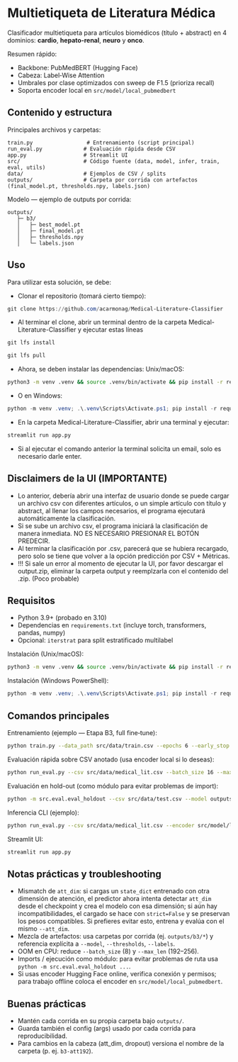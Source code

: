 # Multietiqueta de Literatura Médica

Clasificador multietiqueta para artículos biomédicos (título + abstract) en 4 dominios: **cardio**, **hepato‑renal**, **neuro** y **onco**.

Resumen rápido:
- Backbone: PubMedBERT (Hugging Face)
- Cabeza: Label‑Wise Attention
- Umbrales por clase optimizados con sweep de F1.5 (prioriza recall)
- Soporta encoder local en `src/model/local_pubmedbert`

## Contenido y estructura

Principales archivos y carpetas:

```
train.py                 # Entrenamiento (script principal)
run_eval.py             # Evaluación rápida desde CSV
app.py                  # Streamlit UI
src/                    # Código fuente (data, model, infer, train, eval, utils)
data/                   # Ejemplos de CSV / splits
outputs/                # Carpeta por corrida con artefactos (final_model.pt, thresholds.npy, labels.json)
```

Modelo — ejemplo de outputs por corrida:

```
outputs/
   ├─ b3/
   │   ├─ best_model.pt
   │   ├─ final_model.pt
   │   ├─ thresholds.npy
   │   └─ labels.json
```
## Uso

Para utilizar esta solución, se debe:
- Clonar el repositorio (tomará cierto tiempo):
```powershell
git clone https://github.com/acarmonag/Medical-Literature-Classifier
```
- Al terminar el clone, abrir un terminal dentro de la carpeta Medical-Literature-Classifier y ejecutar estas líneas
```powershell
git lfs install
```
```powershell
git lfs pull
```
- Ahora, se deben instalar las dependencias: Unix/macOS:
```bash
python3 -m venv .venv && source .venv/bin/activate && pip install -r requirements.txt
```
- O en Windows:
```powershell
python -m venv .venv; .\.venv\Scripts\Activate.ps1; pip install -r requirements.txt
```
- En la carpeta Medical-Literature-Classifier, abrir una terminal y ejecutar:
```bash
streamlit run app.py
```
- Si al ejecutar el comando anterior la terminal solicita un email, solo es necesario darle enter.

## Disclaimers de la UI (IMPORTANTE)
- Lo anterior, debería abrir una interfaz de usuario donde se puede cargar un archivo csv con diferentes artículos, o un simple artículo con título y abstract, al llenar los campos necesarios, el programa ejecutará automáticamente la clasificación.
- Si se sube un archivo csv, el programa iniciará la clasificación de manera inmediata. NO ES NECESARIO PRESIONAR EL BOTÓN PREDECIR.
- Al terminar la clasificación por .csv, parecerá que se hubiera recargado, pero solo se tiene que volver a la opción predicción por CSV + Métricas.
- !!! Si sale un error al momento de ejecutar la UI, por favor descargar el output.zip, eliminar la carpeta output y reemplzarla con el contenido del .zip. (Poco probable)

## Requisitos

- Python 3.9+ (probado en 3.10)
- Dependencias en `requirements.txt` (incluye torch, transformers, pandas, numpy)
- Opcional: `iterstrat` para split estratificado multilabel

Instalación (Unix/macOS):

```bash
python3 -m venv .venv && source .venv/bin/activate && pip install -r requirements.txt
```

Instalación (Windows PowerShell):

```powershell
python -m venv .venv; .\.venv\Scripts\Activate.ps1; pip install -r requirements.txt
```

## Comandos principales

Entrenamiento (ejemplo — Etapa B3, full fine‑tune):

```bash
python train.py --data_path src/data/train.csv --epochs 6 --early_stop 2 --batch_size 16 --lr 1e-5 --att_dim 192 --dropout 0.2 --output_dir outputs/b3
```

Evaluación rápida sobre CSV anotado (usa encoder local si lo deseas):

```bash
python run_eval.py --csv src/data/medical_lit.csv --batch_size 16 --max_len 256 --encoder src/model/local_pubmedbert --model outputs/b3/final_model.pt --thresholds outputs/b3/thresholds.npy --labels outputs/b3/labels.json --save eval_full.csv
```

Evaluación en hold-out (como módulo para evitar problemas de import):

```bash
python -m src.eval.eval_holdout --csv src/data/test.csv --model outputs/b3/final_model.pt --thresholds outputs/b3/thresholds.npy --labels outputs/b3/labels.json --encoder src/model/local_pubmedbert --batch_size 16 --max_len 256
```

Inferencia CLI (ejemplo):

```bash
python run_eval.py --csv src/data/medical_lit.csv --encoder src/model/local_pubmedbert --model outputs/b3/final_model.pt --thresholds outputs/b3/thresholds.npy --labels outputs/b3/labels.json
```

Streamlit UI:

```bash
streamlit run app.py
```

## Notas prácticas y troubleshooting

- Mismatch de `att_dim`: si cargas un `state_dict` entrenado con otra dimensión de atención, el predictor ahora intenta detectar `att_dim` desde el checkpoint y crea el modelo con esa dimensión; si aún hay incompatibilidades, el cargado se hace con `strict=False` y se preservan los pesos compatibles. Si prefieres evitar esto, entrena y evalúa con el mismo `--att_dim`.
- Mezcla de artefactos: usa carpetas por corrida (ej. `outputs/b3/*`) y referencia explícita a `--model`, `--thresholds`, `--labels`.
- OOM en CPU: reduce `--batch_size` (8) y `--max_len` (192–256).
- Imports / ejecución como módulo: para evitar problemas de ruta usa `python -m src.eval.eval_holdout ...`.
- Si usas encoder Hugging Face online, verifica conexión y permisos; para trabajo offline coloca el encoder en `src/model/local_pubmedbert`.

## Buenas prácticas

- Mantén cada corrida en su propia carpeta bajo `outputs/`.
- Guarda también el config (args) usado por cada corrida para reproducibilidad.
- Para cambios en la cabeza (att_dim, dropout) versiona el nombre de la carpeta (p. ej. `b3-att192`).

